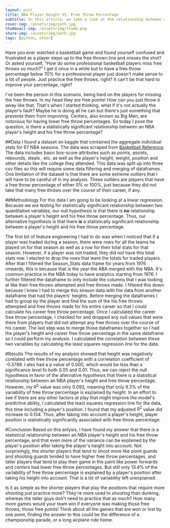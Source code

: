 ```yaml
---
layout: post
title: NBA Player Height VS. Free Throw Percentage
subtitle: In this article, we take a look at the relationship between an NBA player's height and his free throw percentage.
cover-img: /assets/img/path.jpg
thumbnail-img: /assets/img/thumb.png
share-img: /assets/img/path.jpg
tags: [python, other]
---
```


Have you ever watched a basketball game and found yourself confused and frustrated as a player steps up to the free thrown line and misses the shot? Or asked yourself, "How do some professional basketball players miss free throws so much?" I get it once in a while but to have a free throw percentage below 70% for a professional player just doesn't make sense to a lot of people. Just practice the free throws, right? It can't be that hard to improve your percentage, right? 

I've been the person in this scenario, being hard on the players for missing the free throws. In my head they are free points! How can you just throw it away like that. That's when I started thinking, what if it's not actually the player's fault? Maybe he is doing all he can but there's just something that prevents them from improving. Centers, also known as Big Men, are notorious for having lower free throw percentages. So today I pose the question, is there a statistically significant relationship between an NBA player's height and his free throw percentage?

##Data
I found a dataset on kaggle that contained the aggregate individual stats for 67 NBA seasons. The data was scraped from [Basketball Reference](https://www.basketball-reference.com/). The data includes basic box-score attributes such as points, assists, rebounds, steals , etc. as well as the player's height, weight, position and other details like the college they attended. This data was split up into three csv files so this will require some data filtering and merging of dataframes. One limitation of the dataset is that there are some extreme outliers that I will have to be careful of in my analysis. These outliers are players that have a free throw percentage of either 0% or 100%, just because they did not take that many free throws over the course of their career, if any. 

##Methodology
For this data I am going to be looking at a linear regression. Because we are testing for statistically significant relationship between two quantitative variables, our null hypothesis is that there is **no** relationship between a player's height and his free throw percentage. Thus, our alternative hypothesis is that there **is** a statistically significant relationship between a player's height and his free throw percentage. 

The first bit of feature engineering I had to do was when I noticed that if a player was traded during a season, there were rows for all the teams he played on for that season as well as a row for their total stats for that season. However, if a player was not traded, they did not have this total stats row. I elected to drop the rows that were the totals for traded players. After that I filtered the Season_Stats data frame for years from 1976 onwards, this is because that is the year the ABA merged with the NBA. It's common practice in the NBA today to have analytics starting from 1976. I further filtered the dataframe to only include the columns that I was looking at like their free throws attempted and free throws made. I filtered this down because I knew I had to merge this season data with the data from another dataframe that had the players' heights. Before merging the dataframes I had to group by the player and find the sum of the his free throws attempted and free throws made for his entire career so that I could calculate his career free throw percentage. Once I calculated the career free throw percentage, I checked for and dropped any null values that were there from players that did not attempt any free throws over the course of his career. The last step was to merge those dataframes together so I had the player's height and career free throw percentage in the same dataframe so I could perform my analysis. I calculated the correlation between these two variables by calculating the least squares regression line for the data. 

#Results
The results of my analysis showed that height was negatively corelated with free throw percentage with a correlation coefficient of -0.3789. I also had a p value of 0.000, which would be less than a significance level fo both 0.05 and 0.01. Thus, we can reject the null hypothesis in favor of the alternative hypothesis that there is a statistical relationship between an NBA player's height and free throw percentage. However, my $R^2$ value was only 0.093, meaning that only 9.3% of the variability of free throw percentage is explained by height. In an effort to see if there are any other factors at play that might improve the model's predictive ability, I calculated the least squares regression line for the data, this time including a player's position. I found that my adjusted $R^2$ value did increase to 0.134. Thus, after taking into account a player's height, player position is statistically significantly associated with free throw percentage. 

#Conclusion
Based on this anlysis, I have found my answer that there is a statistical relationship between an NBA player's height and his free throw percentage, and that even more of the variance can be explained by the player's position after taking the player's height into account. Not surprisingly, the shorter players that tend to shoot more like point guards and shooting guards tended to have higher free throw percentages, and taller players that tend to play their game in the paint like power forwards and centers had lower free throw percentages. But still only 13.4% of the variability of free throw percentage is explained by a player's position after taking his height into account. That is a lot of variability left unexplained. 

Is it as simple as the shorter players that play the positions that require more shooting just practice more? They're more used to shooting than dunking, whereas the taller guys don't need to practice that as much? How many more games would your team win if everyone was making those free throws, those free points! Think about all the games that are won or lost by one point, finding the answer to this could be the difference of a championship parade, or a long airplane ride home.
